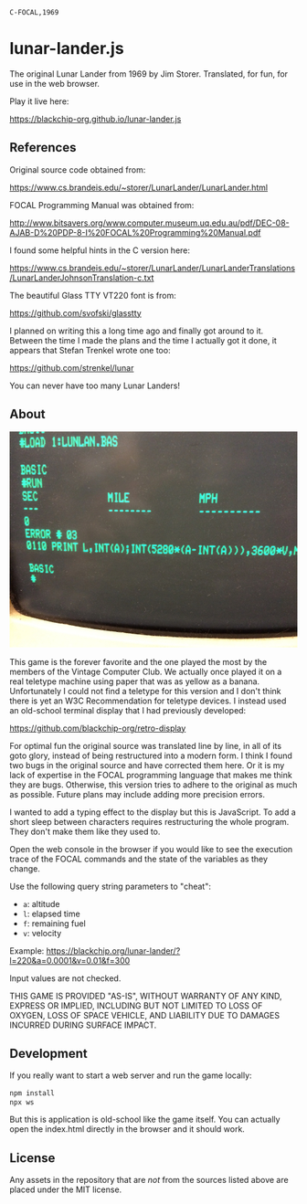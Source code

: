 ```
C-FOCAL,1969
```

# lunar-lander.js

The original Lunar Lander from 1969 by Jim Storer. Translated, for fun, for use in the web browser.

Play it live here:

https://blackchip-org.github.io/lunar-lander.js

## References

Original source code obtained from:

https://www.cs.brandeis.edu/~storer/LunarLander/LunarLander.html

FOCAL Programming Manual was obtained from:

http://www.bitsavers.org/www.computer.museum.uq.edu.au/pdf/DEC-08-AJAB-D%20PDP-8-I%20FOCAL%20Programming%20Manual.pdf

I found some helpful hints in the C version here:

https://www.cs.brandeis.edu/~storer/LunarLander/LunarLanderTranslations/LunarLanderJohnsonTranslation-c.txt

The beautiful Glass TTY VT220 font is from:

https://github.com/svofski/glasstty

I planned on writing this a long time ago and finally got around to it. Between
the time I made the plans and the time I actually got it done, it appears that
Stefan Trenkel wrote one too:

https://github.com/strenkel/lunar

You can never have too many Lunar Landers!

## About

[![lunlan.bas](lunlan.tn.jpg)](lunlan.jpg)

This game is the forever favorite and the one played the most by the members of
the Vintage Computer Club. We actually once played it on a real teletype
machine using paper that was as yellow as a banana. Unfortunately I could not
find a teletype for this version and I don't think there is yet an W3C
Recommendation for teletype devices. I instead used an old-school terminal
display that I had previously developed:

https://github.com/blackchip-org/retro-display

For optimal fun the original source was translated line by line, in all of its
goto glory, instead of being restructured into a modern form. I think I found
two bugs in the original source and have corrected them here. Or it is my lack
of expertise in the FOCAL programming language that makes me think they are
bugs. Otherwise, this version tries to adhere to the original as much as
possible. Future plans may include adding more precision errors.

I wanted to add a typing effect to the display but this is JavaScript. To
add a short sleep between characters requires restructuring the whole
program. They don't make them like they used to.

Open the web console in the browser if you would like to see the execution
trace of the FOCAL commands and the state of the variables as they change.

Use the following query string parameters to "cheat":

- `a`: altitude
- `l`: elapsed time
- `f`: remaining fuel
- `v`: velocity

Example: https://blackchip.org/lunar-lander/?l=220&a=0.0001&v=0.01&f=300

Input values are not checked.

THIS GAME IS PROVIDED "AS-IS", WITHOUT WARRANTY OF ANY KIND, EXPRESS OR
IMPLIED, INCLUDING BUT NOT LIMITED TO LOSS OF OXYGEN, LOSS OF SPACE VEHICLE,
AND LIABILITY DUE TO DAMAGES INCURRED DURING SURFACE IMPACT.

## Development

If you really want to start a web server and run the game locally:

```
npm install
npx ws
```

But this is application is old-school like the game itself. You can actually
open the index.html directly in the browser and it should work.

## License

Any assets in the repository that are *not* from the sources listed above are
placed under the MIT license.
